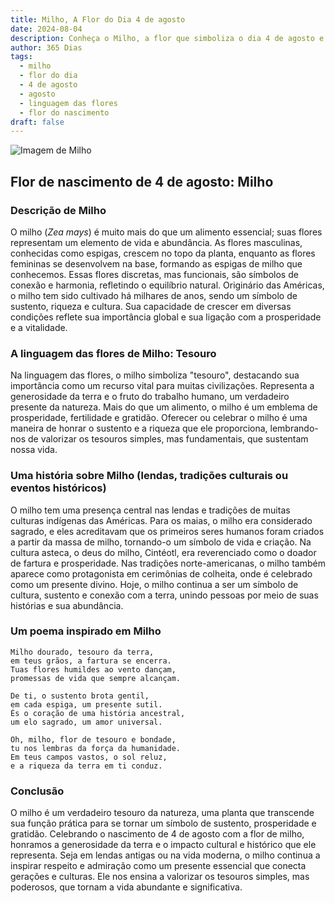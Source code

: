 ```yaml
---
title: Milho, A Flor do Dia 4 de agosto
date: 2024-08-04
description: Conheça o Milho, a flor que simboliza o dia 4 de agosto e seu significado 'Tesouro'. Explore a beleza e o simbolismo desta flor encantadora.
author: 365 Dias
tags:
  - milho
  - flor do dia
  - 4 de agosto
  - agosto
  - linguagem das flores
  - flor do nascimento
draft: false
---
```


![Imagem de Milho](https://cdn.pixabay.com/photo/2010/12/13/09/56/corn-field-1935_640.jpg#center)


## Flor de nascimento de 4 de agosto: Milho

### Descrição de Milho

O milho (_Zea mays_) é muito mais do que um alimento essencial; suas flores representam um elemento de vida e abundância. As flores masculinas, conhecidas como espigas, crescem no topo da planta, enquanto as flores femininas se desenvolvem na base, formando as espigas de milho que conhecemos. Essas flores discretas, mas funcionais, são símbolos de conexão e harmonia, refletindo o equilíbrio natural. Originário das Américas, o milho tem sido cultivado há milhares de anos, sendo um símbolo de sustento, riqueza e cultura. Sua capacidade de crescer em diversas condições reflete sua importância global e sua ligação com a prosperidade e a vitalidade.

### A linguagem das flores de Milho: Tesouro

Na linguagem das flores, o milho simboliza "tesouro", destacando sua importância como um recurso vital para muitas civilizações. Representa a generosidade da terra e o fruto do trabalho humano, um verdadeiro presente da natureza. Mais do que um alimento, o milho é um emblema de prosperidade, fertilidade e gratidão. Oferecer ou celebrar o milho é uma maneira de honrar o sustento e a riqueza que ele proporciona, lembrando-nos de valorizar os tesouros simples, mas fundamentais, que sustentam nossa vida.

### Uma história sobre Milho (lendas, tradições culturais ou eventos históricos)

O milho tem uma presença central nas lendas e tradições de muitas culturas indígenas das Américas. Para os maias, o milho era considerado sagrado, e eles acreditavam que os primeiros seres humanos foram criados a partir da massa de milho, tornando-o um símbolo de vida e criação. Na cultura asteca, o deus do milho, Cintéotl, era reverenciado como o doador de fartura e prosperidade. Nas tradições norte-americanas, o milho também aparece como protagonista em cerimônias de colheita, onde é celebrado como um presente divino. Hoje, o milho continua a ser um símbolo de cultura, sustento e conexão com a terra, unindo pessoas por meio de suas histórias e sua abundância.

### Um poema inspirado em Milho

```
Milho dourado, tesouro da terra,  
em teus grãos, a fartura se encerra.  
Tuas flores humildes ao vento dançam,  
promessas de vida que sempre alcançam.  

De ti, o sustento brota gentil,  
em cada espiga, um presente sutil.  
És o coração de uma história ancestral,  
um elo sagrado, um amor universal.  

Oh, milho, flor de tesouro e bondade,  
tu nos lembras da força da humanidade.  
Em teus campos vastos, o sol reluz,  
e a riqueza da terra em ti conduz.  
```

### Conclusão

O milho é um verdadeiro tesouro da natureza, uma planta que transcende sua função prática para se tornar um símbolo de sustento, prosperidade e gratidão. Celebrando o nascimento de 4 de agosto com a flor de milho, honramos a generosidade da terra e o impacto cultural e histórico que ele representa. Seja em lendas antigas ou na vida moderna, o milho continua a inspirar respeito e admiração como um presente essencial que conecta gerações e culturas. Ele nos ensina a valorizar os tesouros simples, mas poderosos, que tornam a vida abundante e significativa.